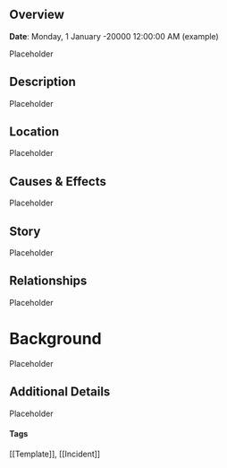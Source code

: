 
## Overview

**Date**: Monday, 1 January -20000 12:00:00 AM (example)

Placeholder

## Description

Placeholder

## Location

Placeholder

## Causes & Effects

Placeholder

## Story

Placeholder

## Relationships

Placeholder

# Background

Placeholder

## Additional Details

Placeholder


#### Tags
[[Template]], [[Incident]]
